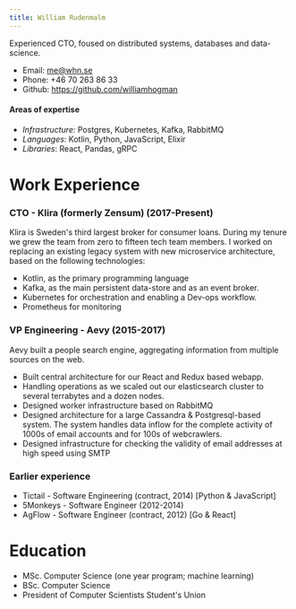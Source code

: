 ```yaml
---
title: William Rudenmalm
---
```

Experienced CTO, foused on distributed systems, databases and
data-science.

- Email: <me@whn.se>
- Phone: +46 70 263 86 33
- Github: https://github.com/williamhogman


#### Areas of expertise

- *Infrastructure:* Postgres, Kubernetes, Kafka, RabbitMQ
- *Languages*: Kotlin, Python, JavaScript, Elixir
- *Libraries*: React, Pandas, gRPC


# Work Experience

### CTO - Klira (formerly Zensum) (2017-Present)

Klira is Sweden's third largest broker for consumer loans. During my
tenure we grew the team from zero to fifteen tech team members.  I worked
on replacing an existing legacy system with new microservice
architecture, based on the following technologies:

- Kotlin, as the primary programming language
- Kafka, as the main persistent data-store and as an event broker.
- Kubernetes for orchestration and enabling a Dev-ops workflow.
- Prometheus for monitoring

### VP Engineering - Aevy (2015-2017)

Aevy built a people search engine, aggregating information from multiple
sources on the web.

- Built central architecture for our React and Redux based webapp.
- Handling operations as we scaled out our elasticsearch cluster to several terrabytes and a dozen nodes.
- Designed worker infrastructure based on RabbitMQ
- Designed architecture for a large Cassandra & Postgresql-based system. The system handles data inflow for the complete activity of 1000s of email accounts and for 100s of webcrawlers.
- Designed infrastructure for checking the validity of email addresses at high speed using SMTP


### Earlier experience
- Tictail - Software Engineering  (contract, 2014) [Python & JavaScript]
- 5Monkeys - Software Engineer (2012-2014)
- AgFlow - Software Engineer (contract, 2012) [Go & React]

# Education
- MSc. Computer Science (one year program; machine learning)
- BSc. Computer Science
- President of Computer Scientists Student's Union
